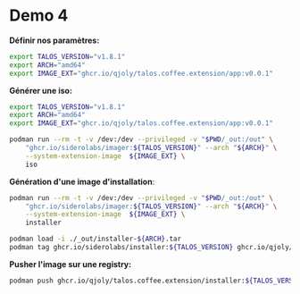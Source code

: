 # Demo 4
**Définir nos paramètres:**

```sh {"background":"true","terminalRows":"2"}
export TALOS_VERSION="v1.8.1"
export ARCH="amd64"
export IMAGE_EXT="ghcr.io/qjoly/talos.coffee.extension/app:v0.0.1"
```

**Générer une iso:**

```sh {"promptEnv":"never","terminalRows":"23"}
export TALOS_VERSION="v1.8.1"
export ARCH="amd64"
export IMAGE_EXT="ghcr.io/qjoly/talos.coffee.extension/app:v0.0.1"

podman run --rm -t -v /dev:/dev --privileged -v "$PWD/_out:/out" \
    "ghcr.io/siderolabs/imager:${TALOS_VERSION}" --arch "${ARCH}" \
    --system-extension-image  ${IMAGE_EXT} \
    iso


```

**Génération d'une image d'installation**:

```sh {"terminalRows":"25"}
podman run --rm -t -v /dev:/dev --privileged -v "$PWD/_out:/out" \
    "ghcr.io/siderolabs/imager:${TALOS_VERSION}" --arch "${ARCH}" \
    --system-extension-image  ${IMAGE_EXT} \
    installer 
```

```sh {"terminalRows":"2"}
podman load -i ./_out/installer-${ARCH}.tar
podman tag ghcr.io/siderolabs/installer:${TALOS_VERSION} ghcr.io/qjoly/talos.coffee.extension/installer:${TALOS_VERSION}
```

**Pusher l'image sur une registry:**

```sh
podman push ghcr.io/qjoly/talos.coffee.extension/installer:${TALOS_VERSION}
```
